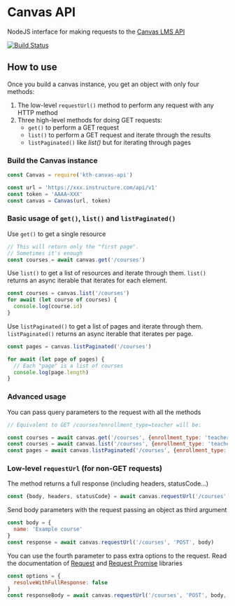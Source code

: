 # Canvas API

NodeJS interface for making requests to the [Canvas LMS API](https://canvas.instructure.com/doc/api/)

[![Build Status](https://travis-ci.org/KTH/canvas-api.svg?branch=master)](https://travis-ci.org/KTH/canvas-api)


## How to use

Once you build a canvas instance, you get an object with only four methods:

1. The low-level `requestUrl()` method to perform any request with any HTTP method
2. Three high-level methods for doing GET requests:
   - `get()` to perform a GET request
   - `list()` to perform a GET request and iterate through the results
   - `listPaginated()` like *list()* but for iterating through pages

### Build the Canvas instance

``` js
const Canvas = require('kth-canvas-api')

const url = 'https://xxx.instructure.com/api/v1'
const token = 'AAAA~XXX'
const canvas = Canvas(url, token)
```

### Basic usage of `get()`, `list()` and `listPaginated()`

Use `get()` to get a single resource

``` js
// This will return only the "first page".
// Sometimes it's enough
const courses = await canvas.get('/courses')
```

Use `list()` to get a list of resources and iterate through them. `list()` returns an async iterable that iterates for each element.

``` js
const courses = canvas.list('/courses')
for await (let course of courses) {
  console.log(course.id)
}
```

Use `listPaginated()` to get a list of pages and iterate through them. `listPaginated()` returns an async iterable that iterates per page.

```js
const pages = canvas.listPaginated('/courses')

for await (let page of pages) {
  // Each "page" is a list of courses
  console.log(page.length)
}

```

### Advanced usage

You can pass query parameters to the request with all the methods

```js
// Equivalent to GET /courses?enrollment_type=teacher will be:

const courses = await canvas.get('/courses', {enrollment_type: 'teacher'})
const courses = await canvas.list('/courses', {enrollment_type: 'teacher'})
const pages = await canvas.listPaginated('/courses', {enrollment_type: 'teacher'})
```

### Low-level `requestUrl` (for non-GET requests)

The method returns a full response (including headers, statusCode...)

```js
const {body, headers, statusCode} = await canvas.requestUrl('/courses', 'POST')
```

Send body parameters with the request passing an object as third argument

```js
const body = {
  name: 'Example course'
}
const response = await canvas.requestUrl('/courses', 'POST', body)

```

You can use the fourth parameter to pass extra options to the request. Read the documentation of [Request](https://github.com/request/request) and [Request Promise](https://github.com/request/request-promise) libraries

``` js
const options = {
  resolveWithFullResponse: false
}
const responseBody = await canvas.requestUrl('/courses', 'POST', body, options)
```
